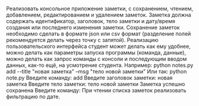 Реализовать консольное приложение заметки, с сохранением, чтением, добавлением, редактированием и удалением заметок.
Заметка должна содержать идентификатор, заголовок, тело заметки и дату/время создания или последнего изменения заметки.
Сохранение заметок необходимо сделать в формате json или csv формат (разделение полей рекомендуется делать через точку с запятой).
Реализацию пользовательского интерфейса студент может делать как ему удобнее, можно делать как параметры запуска программы (команда, данные),
можно делать как запрос команды с консоли и последующим вводом данных, как-то ещё, на усмотрение студента.
Например:
python notes.py add --title "новая заметка" –msg "тело новой заметки"
Или так:
python note.py
Введите команду: add
Введите заголовок заметки: новая заметка Введите тело заметки: тело новой заметки Заметка успешно сохранена
Введите команду:
При чтении списка заметок реализовать фильтрацию по дате.
